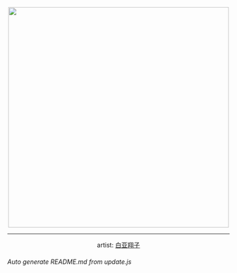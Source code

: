 
<p align="center">
  <img width="500" src="https://nekos.best/api/v2/neko/0162.png">
  <hr/>
  <center>
    artist: <a href="https://www.pixiv.net/en/artworks/90570937">白亚翔子</a>
  </center>
</p>


###### Auto generate README.md from update.js

